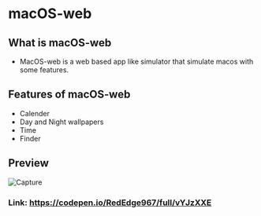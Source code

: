 # macOS-web

## What is macOS-web
- MacOS-web is a web based app like simulator that simulate macos with some features.

## Features of macOS-web
- Calender
- Day and Night wallpapers
- Time
- Finder

## Preview
![Capture](https://user-images.githubusercontent.com/91379432/141416559-88f4fad4-ec66-4cce-9551-a6199b968953.PNG)

### Link: https://codepen.io/RedEdge967/full/vYJzXXE
